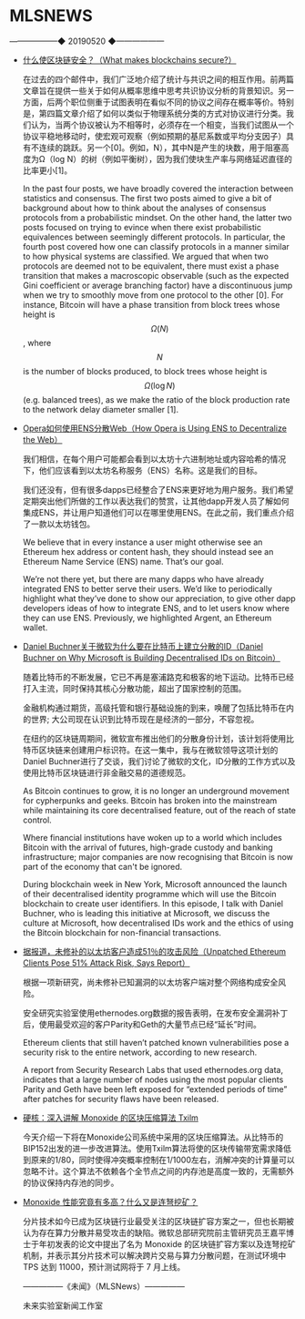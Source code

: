 # ​MLSNEWS
——————◆
20190520
◆——————
* [什么使区块链安全？（What makes blockchains secure?）](https://paper.dropbox.com/doc/What-makes-blockchains-secure-55-Final-37hPXo9jHc0f2b9biauEH)

  在过去的四个邮件中，我们广泛地介绍了统计与共识之间的相互作用。前两篇文章旨在提供一些关于如何从概率思维中思考共识协议分析的背景知识。另一方面，后两个职位侧重于试图表明在看似不同的协议之间存在概率等价。特别是，第四篇文章介绍了如何以类似于物理系统分类的方式对协议进行分类。我们认为，当两个协议被认为不相等时，必须存在一个相变，当我们试图从一个协议平稳地移动时，使宏观可观察（例如预期的基尼系数或平均分支因子）具有不连续的跳跃。另一个[0]。例如，N），其中N是产生的块数，用于阻塞高度为Ω（log N）的树（例如平衡树），因为我们使块生产率与网络延迟直径的比率更小[1]。

  In the past four posts, we have broadly covered the interaction between statistics and consensus. The first two posts aimed to give a bit of background about how to think about the analyses of consensus protocols from a probabilistic mindset. On the other hand, the latter two posts focused on trying to evince when there exist probabilistic equivalences between seemingly different protocols. In particular, the fourth post covered how one can classify protocols in a manner similar to how physical systems are classified. We argued that when two protocols are deemed not to be equivalent, there must exist a phase transition that makes a macroscopic observable (such as the expected Gini coefficient or average branching factor) have a discontinuous jump when we try to smoothly move from one protocol to the other [0]. For instance, Bitcoin will have a phase transition from block trees whose height is $$\Omega(N)$$, where $$N$$ is the number of blocks produced, to block trees whose height is $$\Omega(\log N)$$ (e.g. balanced trees), as we make the ratio of the block production rate to the network delay diameter smaller [1]. 
* [Opera如何使用ENS分散Web（How Opera is Using ENS to Decentralize the Web）](https://medium.com/the-ethereum-name-service/how-opera-is-using-ens-to-decentralize-the-web-ens-integration-spotlight-a545f7825724?ref=tokendaily)

  我们相信，在每个用户可能都会看到以太坊十六进制地址或内容哈希的情况下，他们应该看到以太坊名称服务（ENS）名称。这是我们的目标。

  我们还没有，但有很多dapps已经整合了ENS来更好地为用户服务。我们希望定期突出他们所做的工作以表达我们的赞赏，让其他dapp开发人员了解如何集成ENS，并让用户知道他们可以在哪里使用ENS。在此之前，我们重点介绍了一款以太坊钱包。

  We believe that in every instance a user might otherwise see an Ethereum hex address or content hash, they should instead see an Ethereum Name Service (ENS) name. That’s our goal.

  We’re not there yet, but there are many dapps who have already integrated ENS to better serve their users. We’d like to periodically highlight what they’ve done to show our appreciation, to give other dapp developers ideas of how to integrate ENS, and to let users know where they can use ENS. Previously, we highlighted Argent, an Ethereum wallet.
* [Daniel Buchner关于微软为什么要在比特币上建立分散的ID（Daniel Buchner on Why Microsoft is Building Decentralised IDs on Bitcoin）](https://www.whatbitcoindid.com/podcast/daniel-buchner-on-why-microsoft-is-building-on-bitcoin?ref=tokendaily)

  随着比特币的不断发展，它已不再是塞浦路克和极客的地下运动。比特币已经打入主流，同时保持其核心分散功能，超出了国家控制的范围。

  金融机构通过期货，高级托管和银行基础设施的到来，唤醒了包括比特币在内的世界; 大公司现在认识到比特币现在是经济的一部分，不容忽视。

  在纽约的区块链周期间，微软宣布推出他们的分散身份计划，该计划将使用比特币区块链来创建用户标识符。在这一集中，我与在微软领导这项计划的Daniel Buchner进行了交谈，我们讨论了微软的文化，ID分散的工作方式以及使用比特币区块链进行非金融交易的道德规范。

  As Bitcoin continues to grow, it is no longer an underground movement for cypherpunks and geeks. Bitcoin has broken into the mainstream while maintaining its core decentralised feature, out of the reach of state control. 

  Where financial institutions have woken up to a world which includes Bitcoin with the arrival of futures, high-grade custody and banking infrastructure; major companies are now recognising that Bitcoin is now part of the economy that can't be ignored.

  During blockchain week in New York, Microsoft announced the launch of their decentralised identity programme which will use the Bitcoin blockchain to create user identifiers. In this episode, I talk with Daniel Buchner, who is leading this initiative at Microsoft, we discuss the culture at Microsoft, how decentralised IDs work and the ethics of using the Bitcoin blockchain for non-financial transactions.
* [据报道，未修补的以太坊客户造成51％的攻击风险（Unpatched Ethereum Clients Pose 51% Attack Risk, Says Report）](https://www.coindesk.com/unpatched-ethereum-clients-pose-51-attack-risk-says-report?ref=tokendaily)

  根据一项新研究，尚未修补已知漏洞的以太坊客户端对整个网络构成安全风险。

  安全研究实验室使用ethernodes.org数据的报告表明，在发布安全漏洞补丁后，使用最受欢迎的客户Parity和Geth的大量节点已经“延长”时间。

  Ethereum clients that still haven’t patched known vulnerabilities pose a security risk to the entire network, according to new research.

  A report from Security Research Labs that used ethernodes.org data, indicates that a large number of nodes using the most popular clients Parity and Geth have been left exposed for “extended periods of time” after patches for security flaws have been released.
* [硬核：深入讲解 Monoxide 的区块压缩算法 Txilm](https://mp.weixin.qq.com/s/5Mh5XrYxS-aJ_xmU38H9yA)

  今天介绍一下将在Monoxide公司系统中采用的区块压缩算法。从比特币的BIP152出发的进一步改进算法。使用Txilm算法将使的区块传输带宽需求降低到原来的1/80，同时使得冲突概率控制在1/1000左右，消解冲突的计算量可以忽略不计。这个算法不依赖各个全节点之间的内存池是高度一致的，无需额外的协议保持内存池的同步。
* [Monoxide 性能究竟有多高？什么又是连弩挖矿？](https://mp.weixin.qq.com/s?__biz=MzU4MTQwMzMxOA==&mid=2247485690&idx=1&sn=f3918bf9db245b5db3a90332c7e78a45&chksm=fd495f23ca3ed6353ff991d8b4e386b688e1c622388fc4f92a1ef8a588ec5fae099e95dd2e2a&scene=0&xtrack=1)

  分片技术如今已成为区块链行业最受关注的区块链扩容方案之一，但也长期被认为存在算力分散并易受攻击的缺陷。微软总部研究院前主管研究员王嘉平博士于年初发表的论文中提出了名为 Monoxide 的区块链扩容方案以及连弩挖矿机制，并表示其分片技术可以解决跨片交易与算力分散问题，在测试环境中 TPS 达到 11000，预计测试网将于 7 月上线。
  
  —————《未闻》（MLSNews）—————
              
  未来实验室新闻工作室